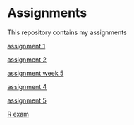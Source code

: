 # Assignments
This repository contains my assignments

[assignment 1](https://github.com/DavidvanSon/Assignments/blob/master/Assignment_week_2%20(1).ipynb)

[assignment 2](https://github.com/DavidvanSon/Assignments/blob/master/Assignment_week_4%20(1).ipynb)

[assignment week 5](https://github.com/DavidvanSon/Assignments/blob/master/Assignment_week_5-checkpoint.ipynb)

[assignment 4](https://github.com/DavidvanSon/Assignments/blob/master/assignment4.ipynb)

[assignment 5](https://github.com/DavidvanSon/Assignments/blob/master/assignment5-Copy1.ipynb)

[R exam](https://github.com/DavidvanSon/Assignments/blob/master/OECD_R_exam.ipynb)

